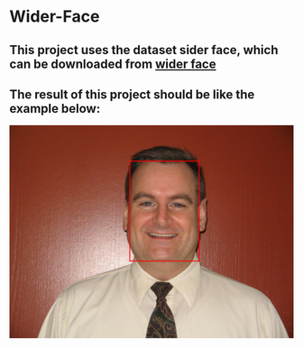 # Wider-Face

## This project uses the dataset sider face, which can be downloaded from [wider face](http://shuoyang1213.me/WIDERFACE/?nsukey=fJeXjOnN952Aa9GT5H%2Bz8qrRLKzt6ppVePtSIYA0BJHuDLn%2Bg0xlDDUrJL9NBY5zOfouyaSM%2FvvXE0JPFDgg6tUczCLzDJvX0lBJ8HaqBk70NeHQOpctHKSB57WgEX62IbvANd5dkumNk5qGmeMJsLWYHfre4tLmpWLPusIJDFSQ4qmuLOm0rHuef94xpeMM16Hb46eBLH3C2LJrd2ak3A%3D%3D)
## The result of this project should be like the example below:
![image](https://github.com/VincieSlytherin/Wider-Face/blob/master/the%20example.PNG)

